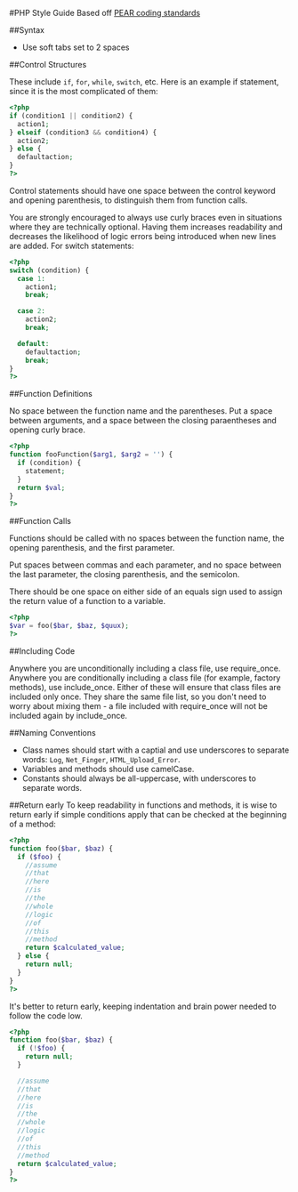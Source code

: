#PHP Style Guide
Based off [PEAR coding standards](http://pear.php.net/manual/en/standards.php)

##Syntax

- Use soft tabs set to 2 spaces

##Control Structures

These include `if`, `for`, `while`, `switch`, etc. Here is an example if statement, since it is the most complicated of them:

```PHP
<?php
if (condition1 || condition2) {
  action1;
} elseif (condition3 && condition4) {
  action2;
} else {
  defaultaction;
}
?>
```

Control statements should have one space between the control keyword and opening parenthesis, to distinguish them from function calls.

You are strongly encouraged to always use curly braces even in situations where they are technically optional. Having them increases readability and decreases the likelihood of logic errors being introduced when new lines are added.
For switch statements:

```PHP
<?php
switch (condition) {
  case 1:
    action1;
    break;

  case 2:
    action2;
    break;

  default:
    defaultaction;
    break;
}
?>
```
##Function Definitions

No space between the function name and the parentheses. Put a space between arguments, and a space between the closing paraentheses and opening curly brace.

```PHP
<?php
function fooFunction($arg1, $arg2 = '') {
  if (condition) {
    statement;
  }
  return $val;
}
?>
```

##Function Calls

Functions should be called with no spaces between the function name, the opening parenthesis, and the first parameter.

Put spaces between commas and each parameter, and no space between the last parameter, the closing parenthesis, and the semicolon.

There should be one space on either side of an equals sign used to assign the return value of a function to a variable.

```PHP
<?php
$var = foo($bar, $baz, $quux);
?>
```

##Including Code

Anywhere you are unconditionally including a class file, use require_once. Anywhere you are conditionally including a class file (for example, factory methods), use include_once. Either of these will ensure that class files are included only once. They share the same file list, so you don't need to worry about mixing them - a file included with require_once will not be included again by include_once.

##Naming Conventions

- Class names should start with a captial and use underscores to separate words: `Log`, `Net_Finger`, `HTML_Upload_Error`.
- Variables and methods should use camelCase.
- Constants should always be all-uppercase, with underscores to separate words.

##Return early
To keep readability in functions and methods, it is wise to return early if simple conditions apply that can be checked at the beginning of a method:

```PHP
<?php
function foo($bar, $baz) {
  if ($foo) {
    //assume
    //that
    //here
    //is
    //the
    //whole
    //logic
    //of
    //this
    //method
    return $calculated_value;
  } else {
    return null;
  }
}
?>
```

It's better to return early, keeping indentation and brain power needed to follow the code low.

```PHP
<?php
function foo($bar, $baz) {
  if (!$foo) {
    return null;
  }

  //assume
  //that
  //here
  //is
  //the
  //whole
  //logic
  //of
  //this
  //method
  return $calculated_value;
}
?>
```
